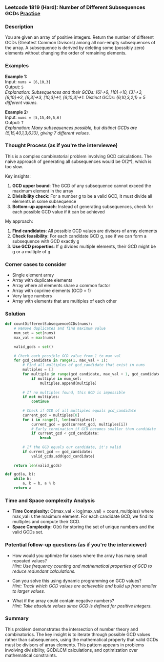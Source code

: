 ### Leetcode 1819 (Hard): Number of Different Subsequences GCDs [Practice](https://leetcode.com/problems/number-of-different-subsequences-gcds)

### Description  
You are given an array of positive integers. Return the number of different GCDs (Greatest Common Divisors) among all non-empty subsequences of the array. A subsequence is derived by deleting some (possibly zero) elements without changing the order of remaining elements.

### Examples  

**Example 1:**  
Input: `nums = [6,10,3]`  
Output: `5`  
*Explanation: Subsequences and their GCDs: [6]→6, [10]→10, [3]→3, [6,10]→2, [6,3]→3, [10,3]→1, [6,10,3]→1. Distinct GCDs: {6,10,3,2,1} = 5 different values.*

**Example 2:**  
Input: `nums = [5,15,40,5,6]`  
Output: `7`  
*Explanation: Many subsequences possible, but distinct GCDs are {5,15,40,1,3,6,10}, giving 7 different values.*

### Thought Process (as if you're the interviewee)  
This is a complex combinatorial problem involving GCD calculations. The naive approach of generating all subsequences would be O(2ⁿ), which is too slow.

Key insights:
1. **GCD upper bound**: The GCD of any subsequence cannot exceed the maximum element in the array
2. **Divisibility check**: For a number g to be a valid GCD, it must divide all elements in some subsequence
3. **Bottom-up approach**: Instead of generating subsequences, check for each possible GCD value if it can be achieved

My approach:
1. **Find candidates**: All possible GCD values are divisors of array elements
2. **Check feasibility**: For each candidate GCD g, see if we can form a subsequence with GCD exactly g
3. **Use GCD properties**: If g divides multiple elements, their GCD might be g or a multiple of g

### Corner cases to consider  
- Single element array
- Array with duplicate elements  
- Array where all elements share a common factor
- Array with coprime elements (GCD = 1)
- Very large numbers
- Array with elements that are multiples of each other

### Solution

```python
def countDifferentSubsequenceGCDs(nums):
    # Remove duplicates and find maximum value
    num_set = set(nums)
    max_val = max(nums)
    
    valid_gcds = set()
    
    # Check each possible GCD value from 1 to max_val
    for gcd_candidate in range(1, max_val + 1):
        # Find all multiples of gcd_candidate that exist in nums
        multiples = []
        for multiple in range(gcd_candidate, max_val + 1, gcd_candidate):
            if multiple in num_set:
                multiples.append(multiple)
        
        # If no multiples found, this GCD is impossible
        if not multiples:
            continue
        
        # Check if GCD of all multiples equals gcd_candidate
        current_gcd = multiples[0]
        for i in range(1, len(multiples)):
            current_gcd = gcd(current_gcd, multiples[i])
            # Early termination if GCD becomes smaller than candidate
            if current_gcd < gcd_candidate:
                break
        
        # If the GCD equals our candidate, it's valid
        if current_gcd == gcd_candidate:
            valid_gcds.add(gcd_candidate)
    
    return len(valid_gcds)

def gcd(a, b):
    while b:
        a, b = b, a % b
    return a
```

### Time and Space complexity Analysis  

- **Time Complexity:** O(max_val × log(max_val) × count_multiples) where max_val is the maximum element. For each candidate GCD, we find its multiples and compute their GCD.
- **Space Complexity:** O(n) for storing the set of unique numbers and the valid GCDs set.

### Potential follow-up questions (as if you're the interviewer)  

- How would you optimize for cases where the array has many small repeated values?  
  *Hint: Use frequency counting and mathematical properties of GCD to reduce redundant calculations.*

- Can you solve this using dynamic programming on GCD values?  
  *Hint: Track which GCD values are achievable and build up from smaller to larger values.*

- What if the array could contain negative numbers?  
  *Hint: Take absolute values since GCD is defined for positive integers.*

### Summary
This problem demonstrates the intersection of number theory and combinatorics. The key insight is to iterate through possible GCD values rather than subsequences, using the mathematical property that valid GCDs must be divisors of array elements. This pattern appears in problems involving divisibility, GCD/LCM calculations, and optimization over mathematical constraints.
